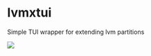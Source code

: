 # lvmxtui
Simple TUI wrapper for extending lvm partitions

<a href="https://asciinema.org/a/dr56YPcNtWKoZ5AXZP4Vl3Jh4" target="_blank"><img src="https://asciinema.org/a/dr56YPcNtWKoZ5AXZP4Vl3Jh4.png" /></a>
